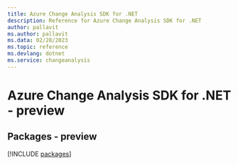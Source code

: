```yaml
---
title: Azure Change Analysis SDK for .NET
description: Reference for Azure Change Analysis SDK for .NET
author: pallavit
ms.author: pallavit
ms.data: 02/28/2023
ms.topic: reference
ms.devlang: dotnet
ms.service: changeanalysis
---
```

# Azure Change Analysis SDK for .NET - preview
## Packages - preview
[!INCLUDE [packages](change-analysis-index.md)]